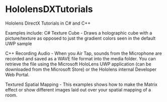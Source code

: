 
# HololensDXTutorials
Hololens DirectX Tutorials in C# and C++

Examples include:
C#
  Texture Cube - Draws a holographic cube with a picture/texture as opposed to just the gradient colors seen in the default UWP sample
  
C++
  Recording Audio - When you Air Tap, sounds from the Microphone are recorded and saved as a WAVE file format into the media folder. You can retrieve the file using the Microsoft HoloLens UWP application (can be downloaded from the Microsoft Store) or the Hololens internal Developer Web Portal.
  
  Textured Spatial Mapping - This examples shows how to make the Matrix effect or show different images laid out over your spatial mapping of a room.
